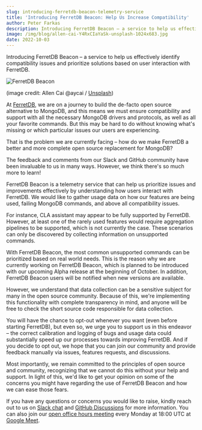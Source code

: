 ```yaml
---
slug: introducing-ferretdb-beacon-telemetry-service
title: 'Introducing FerretDB Beacon: Help Us Increase Compatibility'
author: Peter Farkas
description: Introducing FerretDB Beacon – a service to help us effectively identify compatibility issues and prioritize solutions based on user interaction with FerretDB.
image: /img/blog/allen-cai-Y4RxCIaYaSk-unsplash-1024x683.jpg
date: 2022-10-03
---
```


Introducing FerretDB Beacon – a service to help us effectively identify compatibility issues and prioritize solutions based on user interaction with FerretDB.

![FerretDB Beacon](/img/blog/allen-cai-Y4RxCIaYaSk-unsplash-1024x683.jpg)

<!--truncate-->

(image credit: Allen Cai @aycai / [Unsplash](https://unsplash.com/photos/Y4RxCIaYaSk))

At [FerretDB](https://www.ferretdb.io/), we are on a journey to build the de-facto open source alternative to MongoDB, and this means we must ensure compatibility and support with all the necessary MongoDB drivers and protocols, as well as all your favorite commands.
But this may be hard to do without knowing what's missing or which particular issues our users are experiencing.

That is the problem we are currently facing – how do we make FerretDB a better and more complete open source replacement for MongoDB?

The feedback and comments from our Slack and GitHub community have been invaluable to us in many ways.
However, we think there's so much more to learn!

FerretDB Beacon is a telemetry service that can help us prioritize issues and improvements effectively by understanding how users interact with FerretDB.
We would like to gather usage data on how our features are being used, failing MongoDB commands, and above all compatibility issues.

For instance, CLA assistant may appear to be fully supported by FerretDB.
However, at least one of the rarely used features would require aggregation pipelines to be supported, which is not currently the case.
These scenarios can only be discovered by collecting information on unsupported commands.

With FerretDB Beacon, the most common unsupported commands can be prioritized based on real world needs.
This is the reason why we are currently working on FerretDB Beacon, which is planned to be introduced with our upcoming Alpha release at the beginning of October.
In addition, FerretDB Beacon users will be notified when new versions are available.

However, we understand that data collection can be a sensitive subject for many in the open source community.
Because of this, we're implementing this functionality with complete transparency in mind, and anyone will be free to check the short source code responsible for data collection.

You will have the chance to opt-out whenever you want (even before starting FerretDB), but even so, we urge you to support us in this endeavor – the correct calibration and logging of bugs and usage data could substantially speed up our processes towards improving FerretDB.
And if you decide to opt out, we hope that you can join our community and provide feedback manually via issues, features requests, and discussions.

Most importantly, we remain committed to the principles of open source and community, recognizing that we cannot do this without your help and support.
In light of this, we'd like to get your opinion on some of the concerns you might have regarding the use of FerretDB Beacon and how we can ease those fears.

If you have any questions or concerns you would like to raise, kindly reach out to us on [Slack chat](https://join.slack.com/t/ferretdb/shared_invite/zt-zqe9hj8g-ZcMG3~5Cs5u9uuOPnZB8~A) and [GitHub Discussions](https://github.com/FerretDB/FerretDB/discussions) for more information.
You can also join our [open office hours meeting](https://calendar.google.com/event?action=TEMPLATE&tmeid=NjNkdTkyN3VoNW5zdHRiaHZybXFtb2l1OWtfMjAyMTEyMTNUMTgwMDAwWiBjX24zN3RxdW9yZWlsOWIwMm0wNzQwMDA3MjQ0QGc&tmsrc=c_n37tquoreil9b02m0740007244%40group.calendar.google.com&scp=ALL) every Monday at 18:00 UTC at [Google Meet](https://meet.google.com/mcb-arhw-qbq).

